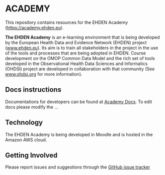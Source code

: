 # ACADEMY

This repository contains resources for the EHDEN Academy (https://academy.ehden.eu).

**The EHDEN Academy** is an e-learning environment that is being developed by the European Health Data and Evidence Network (EHDEN) project (www.ehden.eu). Its aim is to train all stakeholders in the project in the use of the tools and processes that are being adopted in EHDEN. Course development on the OMOP Common Data Model and the rich set of tools developed in the Observational Health Data Sciences and Informatics (OHDSI) project are developed in collaboration with that community (See www.ohdsi.org for more information). 

## Docs instructions
Documentations for developers can be found at [Academy Docs](ehden.github.io/Academy). To edit docs please modify the ...

## Technology
The EHDEN Academy is being developed in Moodle and is hosted in the Amazon AWS cloud.

## Getting Involved
Please report issues and suggestions through the <a href="../../issues">GitHub issue tracker</a>



